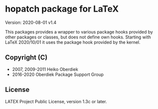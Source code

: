 # hopatch package for LaTeX

Version: 2020-08-01 v1.4

This packages provides a wrapper to various package hooks
provided by other packages or classes, but does not define
own hooks. Starting with LaTeX 2020/10/01 it uses the package
hook provided by the kernel.



## Copyright (C)
* 2007, 2009-2011  Heiko Oberdiek
* 2016-2020        Oberdiek Package Support Group

## License
LATEX Project Public License, version 1.3c or later.
